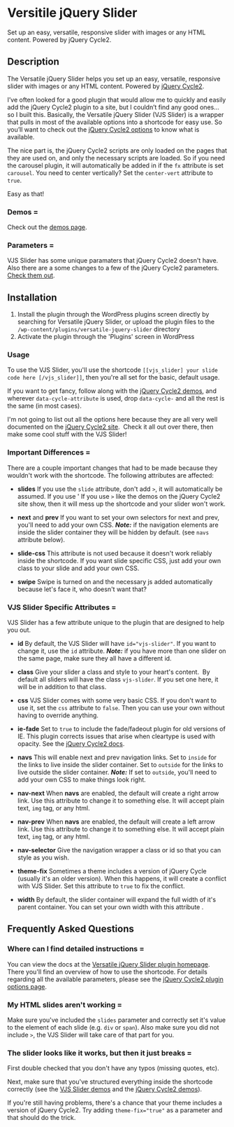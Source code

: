 # Versitile jQuery Slider

Set up an easy, versatile, responsive slider with images or any HTML content.  Powered by jQuery Cycle2.

## Description

The Versatile jQuery Slider helps you set up an easy, versatile, responsive slider with images or any HTML content.  Powered by [jQuery Cycle2](http://jquery.malsup.com/cycle2).

I’ve often looked for a good plugin that would allow me to quickly and easily add the jQuery Cycle2 plugin to a site, but I couldn’t find any good ones… so I built this.  Basically, the Versatile jQuery Slider (VJS Slider) is a wrapper that pulls in most of the available options into a shortcode for easy use. So you’ll want to check out the [jQuery Cycle2 options](http://jquery.malsup.com/cycle2/api) to know what is available.

The nice part is, the jQuery Cycle2 scripts are only loaded on the pages that they are used on, and only the necessary scripts are loaded.  So if you need the carousel plugin, it will automatically be added in if the `fx` attribute is set `carousel`.  You need to center vertically?  Set the `center-vert` attribute to `true`.

Easy as that!


### Demos =
Check out the [demos page](http://elevaunt.com/plugins/versatile-jquery-slider/demos).

### Parameters =
VJS Slider has some unique paramaters that jQuery Cycle2 doesn't have.  Also there are a some changes to a few of the jQuery Cycle2 parameters.  [Check them out](http://elevaunt.com/plugins/versatile-jquery-slider).


## Installation

1. Install the plugin through the WordPress plugins screen directly by searching for Versatile jQuery Slider, or upload the plugin files to the `/wp-content/plugins/versatile-jquery-slider` directory
1. Activate the plugin through the 'Plugins' screen in WordPress


### Usage
To use the VJS Slider, you'll use the shortcode `[[vjs_slider] your slide code here [/vjs_slider]]`, then you're all set for the basic, default usage.

If you want to get fancy, follow along with the [jQuery Cycle2 demos](http://jquery.malsup.com/cycle2/demo), and wherever `data-cycle-attribute` is used, drop `data-cycle-` and all the rest is the same (in most cases).

I'm not going to list out all the options here because they are all very well documented on the [jQuery Cycle2 site](http://jquery.malsup.com/cycle2).  Check it all out over there, then make some cool stuff with the VJS Slider!


### Important Differences =
There are a couple important changes that had to be made because they wouldn't work with the shortcode.  The following attributes are affected:

* **slides**
If you use the `slide` attribute, don't add `>`, it will automatically be assumed.  If you use ' If you use `>` like the demos on the jQuery Cycle2 site show, then it will mess up the shortcode and your slider won't work.

* **next** and **prev**
If you want to set your own selectors for next and prev, you'll need to add your own CSS.
***Note:*** if the navigation elements are inside the slider container they will be hidden by default. (see `navs `attribute below).

* **slide-css**
This attribute is not used because it doesn't work reliably inside the shortcode. If you want slide specific CSS, just add your own class to your slide and add your own CSS.

* **swipe**
Swipe is turned on and the necessary js added automatically because let's face it, who doesn't want that?

### VJS Slider Specific Attributes =
VJS Slider has a few attribute unique to the plugin that are designed to help you out.

 * **id**
By default, the VJS Slider will have `id="vjs-slider"`. If you want to change it, use the `id` attribute. 
***Note:*** if you have more than one slider on the same page, make sure they all have a different id.

 * **class**
Give your slider a class and style to your heart's content.  By default all sliders will have the class `vjs-slider`. If you set one here, it will be in addition to that class.

 * **css**
VJS Slider comes with some very basic CSS.  If you don't want to use it, set the `css` attribute to `false`. Then you can use your own without having to override anything.

 * **ie-fade**
Set to `true` to include the fade/fadeout plugin for old versions of IE. This plugin corrects issues that arise when cleartype is used with opacity. See the [jQuery Cycle2 docs](http://jquery.malsup.com/cycle2/download/).
 * **navs**
This will enable next and prev navigation links. Set to `inside` for the links to live inside the slider container. Set to `outside` for the links to live outside the slider container. 
***Note:*** If set to `outside`, you'll need to add your own CSS to make things look right.

 * **nav-next**
When **navs** are enabled, the default will create a right arrow link. Use this attribute to change it to something else. It will accept plain text, `img` tag, or any html.

 * **nav-prev**
When **navs** are enabled, the default will create a left arrow link. Use this attribute to change it to something else. It will accept plain text, `img` tag, or any html.

 * **nav-selector**
Give the navigation wrapper a class or id so that you can style as you wish.

 * **theme-fix**
Sometimes a theme includes a version of jQuery Cycle (usually it's an older version). When this happens, it will create a conflict with VJS Slider. Set this attribute to `true` to fix the conflict.

 * **width**
By default, the slider container will expand the full width of it's parent container. You can set your own width with this attribute .


## Frequently Asked Questions

### Where can I find detailed instructions =

You can view the docs at the [Versatile jQuery Slider plugin homepage](http://elevaunt.com/plugins/versatile-jquery-slider).  There you'll find an overview of how to use the shortcode.  For details regarding all the available parameters, please see the [jQuery Cycle2 plugin options page](http://jquery.malsup.com/cycle2/api).

### My HTML slides aren't working =

Make sure you've included the `slides` parameter and correctly set it's value to the element of each slide (e.g. `div` or `span`).  Also make sure you did not include `>`, the VJS Slider will take care of that part for you.

### The slider looks like it works, but then it just breaks =

First double checked that you don't have any typos (missing quotes, etc).

Next, make sure that you've structured everything inside the shortcode correctly (see the [VJS Slider demos](http://elevaunt.com/plugins/versatile-jquery-slider) and the [jQuery Cycle2 demos](http://jquery.malsup.com/cycle2/demo)).

If you're still having problems, there's a chance that your theme includes a version of jQuery Cycle2.  Try adding `theme-fix="true"` as a parameter and that should do the trick.

